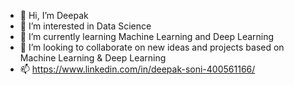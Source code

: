 - 👋 Hi, I’m Deepak
- 👀 I’m interested in Data Science
- 🌱 I’m currently learning Machine Learning and Deep Learning
- 💞️ I’m looking to collaborate on new ideas and projects based on Machine Learning & Deep Learning
- 📫 https://www.linkedin.com/in/deepak-soni-400561166/

<!---
suryavandeep/suryavandeep is a ✨ special ✨ repository because its `README.md` (this file) appears on your GitHub profile.
You can click the Preview link to take a look at your changes.
--->
